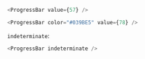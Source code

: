 ```js
<ProgressBar value={57} />
```

```js
<ProgressBar color="#039BE5" value={78} />
```

`indeterminate`:
```js
<ProgressBar indeterminate />
```
